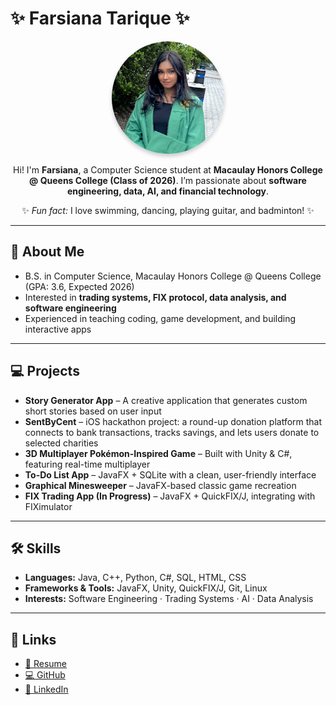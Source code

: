 # ✨ Farsiana Tarique ✨

<p align="center">
  <img src="grad_photo.jpg" alt="Profile Photo" style="width:180px; height:180px; border-radius:50%; object-fit:cover; box-shadow:0px 4px 6px rgba(0,0,0,0.2);">
</p>

<p align="center">
Hi! I'm <strong>Farsiana</strong>, a Computer Science student at <strong>Macaulay Honors College @ Queens College (Class of 2026)</strong>.  
I’m passionate about <strong>software engineering, data, AI, and financial technology</strong>.  
</p>

<p align="center">
✨ <em>Fun fact:</em> I love swimming, dancing, playing guitar, and badminton! ✨
</p>

---

## 🌸 About Me
- B.S. in Computer Science, Macaulay Honors College @ Queens College (GPA: 3.6, Expected 2026)  
- Interested in **trading systems, FIX protocol, data analysis, and software engineering**  
- Experienced in teaching coding, game development, and building interactive apps  

---

## 💻 Projects
- **Story Generator App** – A creative application that generates custom short stories based on user input  
- **SentByCent** – iOS hackathon project: a round-up donation platform that connects to bank transactions, tracks savings, and lets users donate to selected charities  
- **3D Multiplayer Pokémon-Inspired Game** – Built with Unity & C#, featuring real-time multiplayer  
- **To-Do List App** – JavaFX + SQLite with a clean, user-friendly interface  
- **Graphical Minesweeper** – JavaFX-based classic game recreation  
- **FIX Trading App (In Progress)** – JavaFX + QuickFIX/J, integrating with FIXimulator  

---

## 🛠️ Skills
- **Languages:** Java, C++, Python, C#, SQL, HTML, CSS  
- **Frameworks & Tools:** JavaFX, Unity, QuickFIX/J, Git, Linux  
- **Interests:** Software Engineering · Trading Systems · AI · Data Analysis  

---

## 🔗 Links
- [📄 Resume](https://docs.google.com/document/d/1oCkHJfe2U_B5--1k6S9QDZ4entLFpHyY/edit?usp=sharing&ouid=116983460914916306264&rtpof=true&sd=true)  
- [💻 GitHub](https://github.com/TARIQUEF)  
- [💼 LinkedIn](https://www.linkedin.com/in/farsiana-tarique/)  
